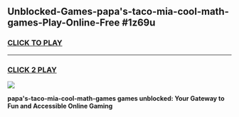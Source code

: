
## Unblocked-Games-papa's-taco-mia-cool-math-games-Play-Online-Free #1z69u
<h3>
<a href="https://us.freeplayer.one?title=papa's-taco-mia-cool-math-games&ref=10M">CLICK TO PLAY</a></h3>
<hr>

<h3>
<a href="https://us.freeplayer.one?title=papa's-taco-mia-cool-math-games&ref=10M">CLICK 2 PLAY</a>
  
</h3>

<a href="https://us.freeplayer.one?title=papa's-taco-mia-cool-math-games&ref=10M"><img src="https://clearcache.store/games.png"></a>


**papa's-taco-mia-cool-math-games games unblocked: Your Gateway to Fun and Accessible Online Gaming**

